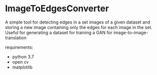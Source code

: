 # ImageToEdgesConverter

A simple tool for detecting edges in a set images of a given dataset and storing a new image containing only the edges for each image in the set.
Useful for generating a dataset for training a GAN for image-to-image-translation

requirements:
- python 3.7
- open cv
- matplotlib
